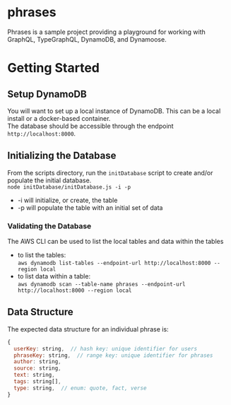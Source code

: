 # phrases

Phrases is a sample project providing a playground for working with GraphQL, TypeGraphQL, DynamoDB, and Dynamoose.

# Getting Started

## Setup DynamoDB
You will want to set up a local instance of DynamoDB.  This can be a local install or a docker-based container.  
The database should be accessible through the endpoint `http://localhost:8000`.  

## Initializing the Database
From the scripts directory, run the `initDatabase` script to create and/or populate the initial database.  
`node initDatabase/initDatabase.js -i -p`
- -i will initialize, or create, the table
- -p will populate the table with an initial set of data

### Validating the Database
The AWS CLI can be used to list the local tables and data within the tables
- to list the tables:  
`aws dynamodb list-tables --endpoint-url http://localhost:8000 --region local`
- to list data within a table:  
`aws dynamodb scan --table-name phrases --endpoint-url http://localhost:8000 --region local`


## Data Structure
The expected data structure for an individual phrase is:

```javascript
{
  userKey: string,  // hash key: unique identifier for users
  phraseKey: string,  // range key: unique identifier for phrases
  author: string,
  source: string,
  text: string,
  tags: string[],
  type: string,  // enum: quote, fact, verse
}
```
